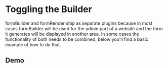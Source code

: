 # Toggling the Builder
formBuilder and formRender ship as separate plugins because in most cases formBuilder will be used for the admin part of a website and the form it generates will be displayed in another area. In some cases the functionality of both needs to be combined, below you'll find a basic example of how to do that.

## Demo 
<p data-height="535" data-theme-id="22927" data-slug-hash="obyeya" data-default-tab="result" data-user="kevinchappell" class="codepen"></p>
